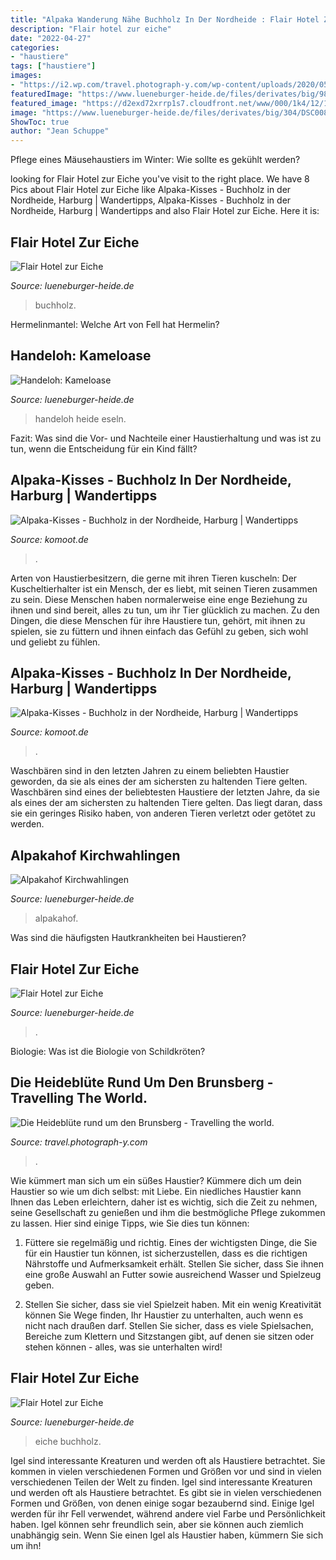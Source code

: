 ```yaml
---
title: "Alpaka Wanderung Nähe Buchholz In Der Nordheide : Flair Hotel Zur Eiche"
description: "Flair hotel zur eiche"
date: "2022-04-27"
categories:
- "haustiere"
tags: ["haustiere"]
images:
- "https://i2.wp.com/travel.photograph-y.com/wp-content/uploads/2020/05/heide_003.jpg?fit=790%2C527"
featuredImage: "https://www.lueneburger-heide.de/files/derivates/big/98/Alpaka3.jpg"
featured_image: "https://d2exd72xrrp1s7.cloudfront.net/www/000/1k4/12/129ujj62d0mbc16dvcwgadb89f38fuvovd-uhi9974951/0?width=768&amp;height=576&amp;crop=true"
image: "https://www.lueneburger-heide.de/files/derivates/big/304/DSC00866.jpg"
ShowToc: true
author: "Jean Schuppe"
---
```



Pflege eines Mäusehaustiers im Winter: Wie sollte es gekühlt werden?

	

		
looking for Flair Hotel zur Eiche you've visit to the right place. We have 8 Pics about Flair Hotel zur Eiche like Alpaka-Kisses - Buchholz in der Nordheide, Harburg | Wandertipps, Alpaka-Kisses - Buchholz in der Nordheide, Harburg | Wandertipps and also Flair Hotel zur Eiche. Here it is:
		
    
## Flair Hotel Zur Eiche

<img loading=lazy src="https://www.lueneburger-heide.de/files/derivates/big/304/DSC00353.jpg" onerror="this.onerror=null;this.src='https://tse2.mm.bing.net/th?id=OIP.aUZmhrV8-EOWa1shup2LwwHaE8&amp;pid=15.1';" alt="Flair Hotel zur Eiche">

_Source: lueneburger-heide.de_

>buchholz. 

	

Hermelinmantel: Welche Art von Fell hat Hermelin?

    
## Handeloh: Kameloase

<img loading=lazy src="https://www.lueneburger-heide.de/files/derivates/big/3154/09PaulaHeideBlueteAugust.jpg" onerror="this.onerror=null;this.src='https://tse2.mm.bing.net/th?id=OIP.X9ZORDy9jWocml3sfY2eDQHaFj&amp;pid=15.1';" alt="Handeloh: Kameloase">

_Source: lueneburger-heide.de_

>handeloh heide eseln. 

	

Fazit: Was sind die Vor- und Nachteile einer Haustierhaltung und was ist zu tun, wenn die Entscheidung für ein Kind fällt?

    
## Alpaka-Kisses - Buchholz In Der Nordheide, Harburg | Wandertipps

<img loading=lazy src="https://d2exd72xrrp1s7.cloudfront.net/www/000/1k4/wy/wypqkvfu7ghr1r964c89gprp38fuvt5h-uhi9974959/0?width=768&amp;height=576&amp;crop=true" onerror="this.onerror=null;this.src='https://tse2.mm.bing.net/th?id=OIP.i0uNvP91nN4P9yMNKYIPRAHaFj&amp;pid=15.1';" alt="Alpaka-Kisses - Buchholz in der Nordheide, Harburg | Wandertipps">

_Source: komoot.de_

>. 

	

Arten von Haustierbesitzern, die gerne mit ihren Tieren kuscheln:
Der Kuscheltierhalter ist ein Mensch, der es liebt, mit seinen Tieren zusammen zu sein. Diese Menschen haben normalerweise eine enge Beziehung zu ihnen und sind bereit, alles zu tun, um ihr Tier glücklich zu machen. Zu den Dingen, die diese Menschen für ihre Haustiere tun, gehört, mit ihnen zu spielen, sie zu füttern und ihnen einfach das Gefühl zu geben, sich wohl und geliebt zu fühlen.

    
## Alpaka-Kisses - Buchholz In Der Nordheide, Harburg | Wandertipps

<img loading=lazy src="https://d2exd72xrrp1s7.cloudfront.net/www/000/1k4/12/129ujj62d0mbc16dvcwgadb89f38fuvovd-uhi9974951/0?width=768&amp;height=576&amp;crop=true" onerror="this.onerror=null;this.src='https://tse2.mm.bing.net/th?id=OIP.KbEHI2HZ4yaBbIJ_o28YaAHaFj&amp;pid=15.1';" alt="Alpaka-Kisses - Buchholz in der Nordheide, Harburg | Wandertipps">

_Source: komoot.de_

>. 

	

Waschbären sind in den letzten Jahren zu einem beliebten Haustier geworden, da sie als eines der am sichersten zu haltenden Tiere gelten.
Waschbären sind eines der beliebtesten Haustiere der letzten Jahre, da sie als eines der am sichersten zu haltenden Tiere gelten. Das liegt daran, dass sie ein geringes Risiko haben, von anderen Tieren verletzt oder getötet zu werden.

    
## Alpakahof Kirchwahlingen

<img loading=lazy src="https://www.lueneburger-heide.de/files/derivates/big/98/Alpaka3.jpg" onerror="this.onerror=null;this.src='https://tse3.mm.bing.net/th?id=OIP.RyUZq6WQHBEoc3tT4BxbowHaEK&amp;pid=15.1';" alt="Alpakahof Kirchwahlingen">

_Source: lueneburger-heide.de_

>alpakahof. 

	

Was sind die häufigsten Hautkrankheiten bei Haustieren?

    
## Flair Hotel Zur Eiche

<img loading=lazy src="https://www.lueneburger-heide.de/files/derivates/big/304/DSC09913.jpg" onerror="this.onerror=null;this.src='https://tse4.mm.bing.net/th?id=OIP.YFYEN1eT-heU68v5r1gSEAHaE8&amp;pid=15.1';" alt="Flair Hotel zur Eiche">

_Source: lueneburger-heide.de_

>. 

	

Biologie: Was ist die Biologie von Schildkröten?

    
## Die Heideblüte Rund Um Den Brunsberg - Travelling The World.

<img loading=lazy src="https://i2.wp.com/travel.photograph-y.com/wp-content/uploads/2020/05/heide_003.jpg?fit=790%2C527" onerror="this.onerror=null;this.src='https://tse3.mm.bing.net/th?id=OIP.NufcFwPI18GIxt7QxTwMhwHaE8&amp;pid=15.1';" alt="Die Heideblüte rund um den Brunsberg - Travelling the world.">

_Source: travel.photograph-y.com_

>. 

	

Wie kümmert man sich um ein süßes Haustier?
Kümmere dich um dein Haustier so wie um dich selbst: mit Liebe. Ein niedliches Haustier kann Ihnen das Leben erleichtern, daher ist es wichtig, sich die Zeit zu nehmen, seine Gesellschaft zu genießen und ihm die bestmögliche Pflege zukommen zu lassen. Hier sind einige Tipps, wie Sie dies tun können:
1. Füttere sie regelmäßig und richtig. Eines der wichtigsten Dinge, die Sie für ein Haustier tun können, ist sicherzustellen, dass es die richtigen Nährstoffe und Aufmerksamkeit erhält. Stellen Sie sicher, dass Sie ihnen eine große Auswahl an Futter sowie ausreichend Wasser und Spielzeug geben.

2. Stellen Sie sicher, dass sie viel Spielzeit haben. Mit ein wenig Kreativität können Sie Wege finden, Ihr Haustier zu unterhalten, auch wenn es nicht nach draußen darf. Stellen Sie sicher, dass es viele Spielsachen, Bereiche zum Klettern und Sitzstangen gibt, auf denen sie sitzen oder stehen können - alles, was sie unterhalten wird!

    
## Flair Hotel Zur Eiche

<img loading=lazy src="https://www.lueneburger-heide.de/files/derivates/big/304/DSC00866.jpg" onerror="this.onerror=null;this.src='https://tse3.mm.bing.net/th?id=OIP.GQOiziH9RsdO8thrCQQ7pQHaE8&amp;pid=15.1';" alt="Flair Hotel zur Eiche">

_Source: lueneburger-heide.de_

>eiche buchholz. 

	

Igel sind interessante Kreaturen und werden oft als Haustiere betrachtet. Sie kommen in vielen verschiedenen Formen und Größen vor und sind in vielen verschiedenen Teilen der Welt zu finden.
Igel sind interessante Kreaturen und werden oft als Haustiere betrachtet. Es gibt sie in vielen verschiedenen Formen und Größen, von denen einige sogar bezaubernd sind. Einige Igel werden für ihr Fell verwendet, während andere viel Farbe und Persönlichkeit haben. Igel können sehr freundlich sein, aber sie können auch ziemlich unabhängig sein. Wenn Sie einen Igel als Haustier haben, kümmern Sie sich um ihn!

